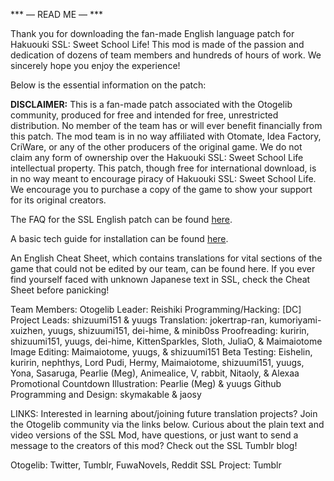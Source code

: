 *** — READ ME — ***

Thank you for downloading the fan-made English language patch for Hakuouki SSL: Sweet School Life! This mod is made of the passion and dedication of dozens of team members and hundreds of hours of work. We sincerely hope you enjoy the experience! 

Below is the essential information on the patch:

**DISCLAIMER:** This is a fan-made patch associated with the Otogelib community, produced for free and intended for free, unrestricted distribution. No member of the team has or will ever benefit financially from this patch. The mod team is in no way affiliated with Otomate, Idea Factory, CriWare, or any of the other producers of the original game. We do not claim any form of ownership over the Hakuouki SSL: Sweet School Life intellectual property. This patch, though free for international download, is in no way meant to encourage piracy of Hakuouki SSL: Sweet School Life. We encourage you to purchase a copy of the game to show your support for its original creators. 

The FAQ for the SSL English patch can be found [here]("https://docs.google.com/document/d/10XdqLGyPrLjtMaip5bgu8ttlT2OYw9nfTGpIqDcX_8w/edit?usp=sharing").

A basic tech guide for installation can be found [here]("https://docs.google.com/document/d/1AYXDBBD6GTnDk_fBdjlabYx-524N2Ah27UuYoaWcd1Y/edit?usp=sharing").

An English Cheat Sheet, which contains translations for vital sections of the game that could not be edited by our team, can be found here. If you ever find yourself faced with unknown Japanese text in SSL, check the Cheat Sheet before panicking!

Team Members:
Otogelib Leader: Reishiki
Programming/Hacking: [DC]
Project Leads: shizuumi151 & yuugs
Translation: jokertrap-ran, kumoriyami-xuizhen, yuugs, shizuumi151, dei-hime, & minib0ss
Proofreading: kuririn, shizuumi151, yuugs, dei-hime, KittenSparkles, Sloth, JuliaO, & Maimaiotome
Image Editing: Maimaiotome, yuugs, & shizuumi151
Beta Testing: Eishelin, kuririn, nephthys, Lord Pudi, Hermy, Maimaiotome, shizuumi151, yuugs, Yona, Sasaruga, Pearlie (Meg), Animealice, V, rabbit, Nitaoly, & Alexaa
Promotional Countdown Illustration: Pearlie (Meg) & yuugs 
Github Programming and Design: skymakable & jaosy

LINKS:
Interested in learning about/joining future translation projects? Join the Otogelib community via the links below. Curious about the plain text and video versions of the SSL Mod, have questions, or just want to send a message to the creators of this mod? Check out the SSL Tumblr blog!

Otogelib: Twitter, Tumblr, FuwaNovels, Reddit
SSL Project: Tumblr 


